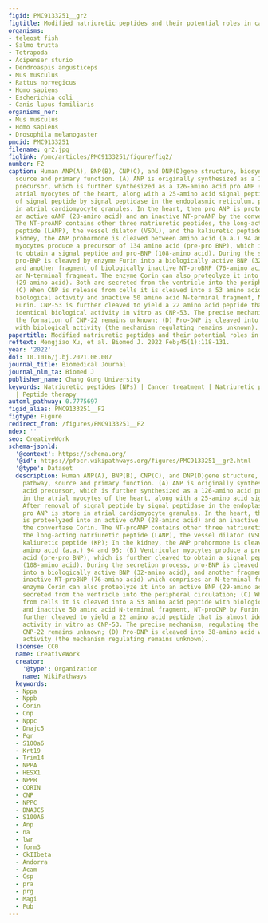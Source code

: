 ```yaml
---
figid: PMC9133251__gr2
figtitle: Modified natriuretic peptides and their potential roles in cancer treatment
organisms:
- teleost fish
- Salmo trutta
- Tetrapoda
- Acipenser sturio
- Dendroaspis angusticeps
- Mus musculus
- Rattus norvegicus
- Homo sapiens
- Escherichia coli
- Canis lupus familiaris
organisms_ner:
- Mus musculus
- Homo sapiens
- Drosophila melanogaster
pmcid: PMC9133251
filename: gr2.jpg
figlink: /pmc/articles/PMC9133251/figure/fig2/
number: F2
caption: Human ANP(A), BNP(B), CNP(C), and DNP(D)gene structure, biosynthetic pathway,
  source and primary function. (A) ANP is originally synthesized as a 151-amino acid
  precursor, which is further synthesized as a 126-amino acid pro ANP (γ-ANP) in the
  atrial myocytes of the heart, along with a 25-amino acid signal peptide. After removal
  of signal peptide by signal peptidase in the endoplasmic reticulum, pro ANP is store
  in atrial cardiomyocyte granules. In the heart, then pro ANP is proteolyzed into
  an active αANP (28-amino acid) and an inactive NT-proANP by the convertase Corin.
  The NT-proANP contains other three natriuretic peptides, the long-acting natriuretic
  peptide (LANP), the vessel dilator (VSDL), and the kaliuretic peptide (KP); In the
  kidney, the ANP prohormone is cleaved between amino acid (a.a.) 94 and 95; (B) Ventricular
  myocytes produce a precursor of 134 amino acid (pre-pro BNP), which is further cleaved
  to obtain a signal peptide and pro-BNP (108-amino acid). During the secretion process,
  pro-BNP is cleaved by enzyme Furin into a biologically active BNP (32-amino acid),
  and another fragment of biologically inactive NT-proBNP (76-amino acid) which comprises
  an N-terminal fragment. The enzyme Corin can also proteolyze it into an active BNP
  (29-amino acid). Both are secreted from the ventricle into the peripheral circulation;
  (C) When CNP is release from cells it is cleaved into a 53 amino acid peptide with
  biological activity and inactive 50 amino acid N-terminal fragment, NT-proCNP by
  Furin. CNP-53 is further cleaved to yield a 22 amino acid peptide that is almost
  identical biological activity in vitro as CNP-53. The precise mechanism, regulating
  the formation of CNP-22 remains unknown; (D) Pro-DNP is cleaved into 38-amino acid
  with biological activity (the mechanism regulating remains unknown).
papertitle: Modified natriuretic peptides and their potential roles in cancer treatment.
reftext: Mengjiao Xu, et al. Biomed J. 2022 Feb;45(1):118-131.
year: '2022'
doi: 10.1016/j.bj.2021.06.007
journal_title: Biomedical Journal
journal_nlm_ta: Biomed J
publisher_name: Chang Gung University
keywords: Natriuretic peptides (NPs) | Cancer treatment | Natriuretic peptide modification
  | Peptide therapy
automl_pathway: 0.7775697
figid_alias: PMC9133251__F2
figtype: Figure
redirect_from: /figures/PMC9133251__F2
ndex: ''
seo: CreativeWork
schema-jsonld:
  '@context': https://schema.org/
  '@id': https://pfocr.wikipathways.org/figures/PMC9133251__gr2.html
  '@type': Dataset
  description: Human ANP(A), BNP(B), CNP(C), and DNP(D)gene structure, biosynthetic
    pathway, source and primary function. (A) ANP is originally synthesized as a 151-amino
    acid precursor, which is further synthesized as a 126-amino acid pro ANP (γ-ANP)
    in the atrial myocytes of the heart, along with a 25-amino acid signal peptide.
    After removal of signal peptide by signal peptidase in the endoplasmic reticulum,
    pro ANP is store in atrial cardiomyocyte granules. In the heart, then pro ANP
    is proteolyzed into an active αANP (28-amino acid) and an inactive NT-proANP by
    the convertase Corin. The NT-proANP contains other three natriuretic peptides,
    the long-acting natriuretic peptide (LANP), the vessel dilator (VSDL), and the
    kaliuretic peptide (KP); In the kidney, the ANP prohormone is cleaved between
    amino acid (a.a.) 94 and 95; (B) Ventricular myocytes produce a precursor of 134 amino
    acid (pre-pro BNP), which is further cleaved to obtain a signal peptide and pro-BNP
    (108-amino acid). During the secretion process, pro-BNP is cleaved by enzyme Furin
    into a biologically active BNP (32-amino acid), and another fragment of biologically
    inactive NT-proBNP (76-amino acid) which comprises an N-terminal fragment. The
    enzyme Corin can also proteolyze it into an active BNP (29-amino acid). Both are
    secreted from the ventricle into the peripheral circulation; (C) When CNP is release
    from cells it is cleaved into a 53 amino acid peptide with biological activity
    and inactive 50 amino acid N-terminal fragment, NT-proCNP by Furin. CNP-53 is
    further cleaved to yield a 22 amino acid peptide that is almost identical biological
    activity in vitro as CNP-53. The precise mechanism, regulating the formation of
    CNP-22 remains unknown; (D) Pro-DNP is cleaved into 38-amino acid with biological
    activity (the mechanism regulating remains unknown).
  license: CC0
  name: CreativeWork
  creator:
    '@type': Organization
    name: WikiPathways
  keywords:
  - Nppa
  - Nppb
  - Corin
  - Cnp
  - Nppc
  - Dnajc5
  - Pgr
  - S100a6
  - Krt19
  - Trim14
  - NPPA
  - HESX1
  - NPPB
  - CORIN
  - CNP
  - NPPC
  - DNAJC5
  - S100A6
  - Anp
  - na
  - lwr
  - form3
  - CkIIbeta
  - Andorra
  - Acam
  - Csp
  - pra
  - prg
  - Magi
  - Pub
---
```

